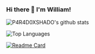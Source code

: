 ### Hi there 👋 I'm William!

![P4R4D0XSHADO's github stats](https://github-readme-stats.vercel.app/api?username=P4R4D0XSHADO&show_icons=true&count_private=true&theme=tokyonight)

![Top Languages](https://github-readme-stats.vercel.app/api/top-langs/?username=P4R4D0XSHADO&theme=tokyonight)

[![Readme Card](https://github-readme-stats.vercel.app/api/pin/?username=P4R4D0XSHADO&repo=github-readme-stats)](https://github.com/anuraghazra/github-readme-stats)
